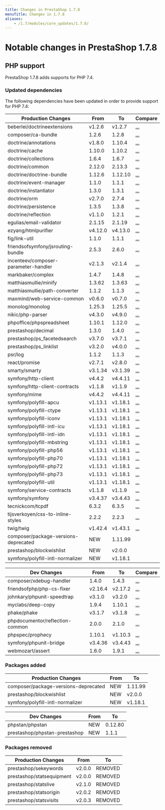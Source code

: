 ```yaml
---
title: Changes in PrestaShop 1.7.8
menuTitle: Changes in 1.7.8
aliases:
    - /1.7/modules/core_updates/1.7.8/
---
```


# Notable changes in PrestaShop 1.7.8

## PHP support

PrestaShop 1.7.8 adds supports for PHP 7.4.

### Updated dependencies

The following dependencies have been updated in order to provide support for PHP 7.4:

| Production Changes                   | From    | To      | Compare                                                                             |
|--------------------------------------|---------|---------|-------------------------------------------------------------------------------------|
| beberlei/doctrineextensions          | v1.2.6  | v1.2.7  | [...](https://github.com/beberlei/DoctrineExtensions/compare/v1.2.6...v1.2.7)       |
| composer/ca-bundle                   | 1.2.6   | 1.2.8   | [...](https://github.com/composer/ca-bundle/compare/1.2.6...1.2.8)                  |
| doctrine/annotations                 | v1.8.0  | 1.10.4  | [...](https://github.com/doctrine/annotations/compare/v1.8.0...1.10.4)              |
| doctrine/cache                       | 1.10.0  | 1.10.2  | [...](https://github.com/doctrine/cache/compare/1.10.0...1.10.2)                    |
| doctrine/collections                 | 1.6.4   | 1.6.7   | [...](https://github.com/doctrine/collections/compare/1.6.4...1.6.7)                |
| doctrine/common                      | 2.12.0  | 2.13.3  | [...](https://github.com/doctrine/common/compare/2.12.0...2.13.3)                   |
| doctrine/doctrine-bundle             | 1.12.6  | 1.12.10 | [...](https://github.com/doctrine/DoctrineBundle/compare/1.12.6...1.12.10)          |
| doctrine/event-manager               | 1.1.0   | 1.1.1   | [...](https://github.com/doctrine/event-manager/compare/1.1.0...1.1.1)              |
| doctrine/instantiator                | 1.3.0   | 1.3.1   | [...](https://github.com/doctrine/instantiator/compare/1.3.0...1.3.1)               |
| doctrine/orm                         | v2.7.0  | 2.7.4   | [...](https://github.com/doctrine/orm/compare/v2.7.0...2.7.4)                       |
| doctrine/persistence                 | 1.3.5   | 1.3.8   | [...](https://github.com/doctrine/persistence/compare/1.3.5...1.3.8)                |
| doctrine/reflection                  | v1.1.0  | 1.2.1   | [...](https://github.com/doctrine/reflection/compare/v1.1.0...1.2.1)                |
| egulias/email-validator              | 2.1.15  | 2.1.19  | [...](https://github.com/egulias/EmailValidator/compare/2.1.15...2.1.19)            |
| ezyang/htmlpurifier                  | v4.12.0 | v4.13.0 | [...](https://github.com/ezyang/htmlpurifier/compare/v4.12.0...v4.13.0)             |
| fig/link-util                        | 1.1.0   | 1.1.1   | [...](https://github.com/php-fig/link-util/compare/1.1.0...1.1.1)                   |
| friendsofsymfony/jsrouting-bundle    | 2.5.3   | 2.6.0   | [...](https://github.com/FriendsOfSymfony/FOSJsRoutingBundle/compare/2.5.3...2.6.0) |
| incenteev/composer-parameter-handler | v2.1.3  | v2.1.4  | [...](https://github.com/Incenteev/ParameterHandler/compare/v2.1.3...v2.1.4)        |
| markbaker/complex                    | 1.4.7   | 1.4.8   | [...](https://github.com/MarkBaker/PHPComplex/compare/1.4.7...1.4.8)                |
| matthiasmullie/minify                | 1.3.62  | 1.3.63  | [...](https://github.com/matthiasmullie/minify/compare/1.3.62...1.3.63)             |
| matthiasmullie/path-converter        | 1.1.2   | 1.1.3   | [...](https://github.com/matthiasmullie/path-converter/compare/1.1.2...1.1.3)       |
| maxmind/web-service-common           | v0.6.0  | v0.7.0  | [...](https://github.com/maxmind/web-service-common-php/compare/v0.6.0...v0.7.0)    |
| monolog/monolog                      | 1.25.3  | 1.25.5  | [...](https://github.com/Seldaek/monolog/compare/1.25.3...1.25.5)                   |
| nikic/php-parser                     | v4.3.0  | v4.9.0  | [...](https://github.com/nikic/PHP-Parser/compare/v4.3.0...v4.9.0)                  |
| phpoffice/phpspreadsheet             | 1.10.1  | 1.12.0  | [...](https://github.com/PHPOffice/PhpSpreadsheet/compare/1.10.1...1.12.0)          |
| prestashop/decimal                   | 1.3.0   | 1.4.0   | [...](https://github.com/PrestaShop/decimal/compare/1.3.0...1.4.0)                  |
| prestashop/ps_facetedsearch          | v3.7.0  | v3.7.1  | [...](https://github.com/PrestaShop/ps_facetedsearch/compare/v3.7.0...v3.7.1)       |
| prestashop/ps_linklist               | v3.2.0  | v4.0.0  | [...](https://github.com/PrestaShop/ps_linklist/compare/v3.2.0...v4.0.0)            |
| psr/log                              | 1.1.2   | 1.1.3   | [...](https://github.com/php-fig/log/compare/1.1.2...1.1.3)                         |
| react/promise                        | v2.7.1  | v2.8.0  | [...](https://github.com/reactphp/promise/compare/v2.7.1...v2.8.0)                  |
| smarty/smarty                        | v3.1.34 | v3.1.39 | [...](https://github.com/smarty-php/smarty/compare/v3.1.34...v3.1.39)               |
| symfony/http-client                  | v4.4.2  | v4.4.11 | [...](https://github.com/symfony/http-client/compare/v4.4.2...v4.4.11)              |
| symfony/http-client-contracts        | v1.1.8  | v1.1.9  | [...](https://github.com/symfony/http-client-contracts/compare/v1.1.8...v1.1.9)     |
| symfony/mime                         | v4.4.2  | v4.4.11 | [...](https://github.com/symfony/mime/compare/v4.4.2...v4.4.11)                     |
| symfony/polyfill-apcu                | v1.13.1 | v1.18.1 | [...](https://github.com/symfony/polyfill-apcu/compare/v1.13.1...v1.18.1)           |
| symfony/polyfill-ctype               | v1.13.1 | v1.18.1 | [...](https://github.com/symfony/polyfill-ctype/compare/v1.13.1...v1.18.1)          |
| symfony/polyfill-iconv               | v1.13.1 | v1.18.1 | [...](https://github.com/symfony/polyfill-iconv/compare/v1.13.1...v1.18.1)          |
| symfony/polyfill-intl-icu            | v1.13.1 | v1.18.1 | [...](https://github.com/symfony/polyfill-intl-icu/compare/v1.13.1...v1.18.1)       |
| symfony/polyfill-intl-idn            | v1.13.1 | v1.18.1 | [...](https://github.com/symfony/polyfill-intl-idn/compare/v1.13.1...v1.18.1)       |
| symfony/polyfill-mbstring            | v1.13.1 | v1.18.1 | [...](https://github.com/symfony/polyfill-mbstring/compare/v1.13.1...v1.18.1)       |
| symfony/polyfill-php56               | v1.13.1 | v1.18.1 | [...](https://github.com/symfony/polyfill-php56/compare/v1.13.1...v1.18.1)          |
| symfony/polyfill-php70               | v1.13.1 | v1.18.1 | [...](https://github.com/symfony/polyfill-php70/compare/v1.13.1...v1.18.1)          |
| symfony/polyfill-php72               | v1.13.1 | v1.18.1 | [...](https://github.com/symfony/polyfill-php72/compare/v1.13.1...v1.18.1)          |
| symfony/polyfill-php73               | v1.13.1 | v1.18.1 | [...](https://github.com/symfony/polyfill-php73/compare/v1.13.1...v1.18.1)          |
| symfony/polyfill-util                | v1.13.1 | v1.18.1 | [...](https://github.com/symfony/polyfill-util/compare/v1.13.1...v1.18.1)           |
| symfony/service-contracts            | v1.1.8  | v1.1.9  | [...](https://github.com/symfony/service-contracts/compare/v1.1.8...v1.1.9)         |
| symfony/symfony                      | v3.4.37 | v3.4.43 | [...](https://github.com/symfony/symfony/compare/v3.4.37...v3.4.43)                 |
| tecnickcom/tcpdf                     | 6.3.2   | 6.3.5   | [...](https://github.com/tecnickcom/TCPDF/compare/6.3.2...6.3.5)                    |
| tijsverkoyen/css-to-inline-styles    | 2.2.2   | 2.2.3   | [...](https://github.com/tijsverkoyen/CssToInlineStyles/compare/2.2.2...2.2.3)      |
| twig/twig                            | v1.42.4 | v1.43.1 | [...](https://github.com/twigphp/Twig/compare/v1.42.4...v1.43.1)                    |
| composer/package-versions-deprecated | NEW     | 1.11.99 |                                                                                     |
| prestashop/blockwishlist             | NEW     | v2.0.0  |                                                                                     |
| symfony/polyfill-intl-normalizer     | NEW     | v1.18.1 |                                                                                     |

| Dev Changes                     | From    | To      | Compare                                                                        |
|---------------------------------|---------|---------|--------------------------------------------------------------------------------|
| composer/xdebug-handler         | 1.4.0   | 1.4.3   | [...](https://github.com/composer/xdebug-handler/compare/1.4.0...1.4.3)        |
| friendsofphp/php-cs-fixer       | v2.16.4 | v2.17.2 | [...](https://github.com/FriendsOfPHP/PHP-CS-Fixer/compare/v2.16.4...v2.17.2)  |
| johnkary/phpunit-speedtrap      | v3.1.0  | v3.2.0  | [...](https://github.com/johnkary/phpunit-speedtrap/compare/v3.1.0...v3.2.0)   |
| myclabs/deep-copy               | 1.9.4   | 1.10.1  | [...](https://github.com/myclabs/DeepCopy/compare/1.9.4...1.10.1)              |
| phake/phake                     | v3.1.7  | v3.1.8  | [...](https://github.com/phake/Phake/compare/v3.1.7...v3.1.8)                  |
| phpdocumentor/reflection-common | 2.0.0   | 2.1.0   | [...](https://github.com/phpDocumentor/ReflectionCommon/compare/2.0.0...2.1.0) |
| phpspec/prophecy                | 1.10.1  | v1.10.3 | [...](https://github.com/phpspec/prophecy/compare/1.10.1...v1.10.3)            |
| symfony/phpunit-bridge          | v3.4.36 | v3.4.43 | [...](https://github.com/symfony/phpunit-bridge/compare/v3.4.36...v3.4.43)     |
| webmozart/assert                | 1.6.0   | 1.9.1   | [...](https://github.com/webmozarts/assert/compare/1.6.0...1.9.1)              |

### Packages added

| Production Changes                   | From    | To      |
|--------------------------------------|---------|---------|
| composer/package-versions-deprecated | NEW     | 1.11.99 |
| prestashop/blockwishlist             | NEW     | v2.0.0  |
| symfony/polyfill-intl-normalizer     | NEW     | v1.18.1 |

| Dev Changes                     | From    | To      |
|---------------------------------|---------|---------|
| phpstan/phpstan                 | NEW     | 0.12.80 |
| prestashop/phpstan-prestashop   | NEW     | 1.1.1   |


### Packages removed

| Production Changes                   | From    | To      |
|--------------------------------------|---------|---------|
| prestashop/sekeywords                | v2.0.0  | REMOVED |
| prestashop/statsequipment            | v2.0.0  | REMOVED |
| prestashop/statslive                 | v2.1.0  | REMOVED |
| prestashop/statsorigin               | v2.0.2  | REMOVED |
| prestashop/statsvisits               | v2.0.3  | REMOVED |

